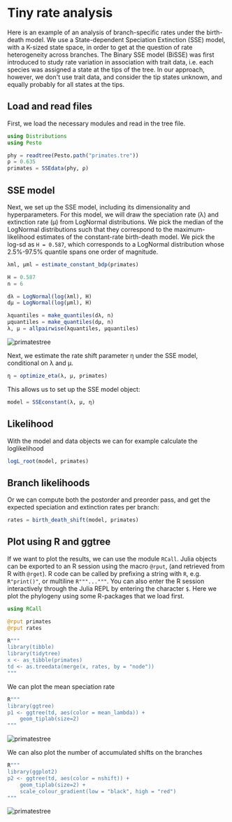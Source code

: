 # Tiny rate analysis

Here is an example of an analysis of branch-specific rates under the birth-death model. We use a State-dependent Speciation Extinction (SSE) model, with a K-sized state space, in order to get at the question of rate heterogeneity across branches. The Binary SSE model (BiSSE) was first introduced to study rate variation in association with trait data, i.e. each species was assigned a state at the tips of the tree. In our approach, however, we don't use trait data, and consider the tip states unknown, and equally probably for all states at the tips. 

## Load and read files

First, we load the necessary modules and read in the tree file.

```julia
using Distributions
using Pesto

phy = readtree(Pesto.path("primates.tre"))
ρ = 0.635
primates = SSEdata(phy, ρ)
```

## SSE model

Next, we set up the SSE model, including its dimensionality and hyperparameters. For this model, we will draw the speciation rate (λ) and extinction rate (µ) from LogNormal distributions. We pick the median of the LogNormal distributions such that they correspond to the maximum-likelihood estimates of the constant-rate birth-death model. We pick the log-sd as `H = 0.587`, which corresponds to a LogNormal distribution whose 2.5%-97.5% quantile spans one order of magnitude. 


```julia
λml, μml = estimate_constant_bdp(primates)

H = 0.587
n = 6

dλ = LogNormal(log(λml), H)
dμ = LogNormal(log(µml), H)

λquantiles = make_quantiles(dλ, n)
µquantiles = make_quantiles(dμ, n)
λ, μ = allpairwise(λquantiles, µquantiles)
```
![primatestree](../assets/quantiles.svg)

Next, we estimate the rate shift parameter η under the SSE model, conditional on λ and µ.
```julia
η = optimize_eta(λ, µ, primates)
```

This allows us to set up the SSE model object:
```julia
model = SSEconstant(λ, μ, η)
```

## Likelihood
With the model and data objects we can for example calculate the loglikelihood
```julia
logL_root(model, primates)
```

## Branch likelihoods
Or we can compute both the postorder and preorder pass, and get the expected speciation and extinction rates per branch:
```julia
rates = birth_death_shift(model, primates)
```

## Plot using R and ggtree
If we want to plot the results, we can use the module `RCall`. Julia objects can be exported to an R session using the macro `@rput`, (and retrieved from R with `@rget`). R code can be called by prefixing a string with `R`, e.g. `R"print()"`, or multiline `R"""..."""`. You can also enter the R session interactively through the Julia REPL by entering the character `$`. Here we plot the phylogeny using some R-packages that we load first.

```julia
using RCall

@rput primates
@rput rates

R"""
library(tibble)
library(tidytree)
x <- as_tibble(primates)
td <- as.treedata(merge(x, rates, by = "node"))
"""
```

We can plot the mean speciation rate

```julia
R"""
library(ggtree)
p1 <- ggtree(td, aes(color = mean_lambda)) +  
    geom_tiplab(size=2)
"""
```
![primatestree](../assets/primates_lambda.svg)

We can also plot the number of accumulated shifts on the branches
```julia
R"""
library(ggplot2)
p2 <- ggtree(td, aes(color = nshift)) + 
    geom_tiplab(size=2) +
    scale_colour_gradient(low = "black", high = "red")
"""
```
![primatestree](../assets/primates_nshift.svg)